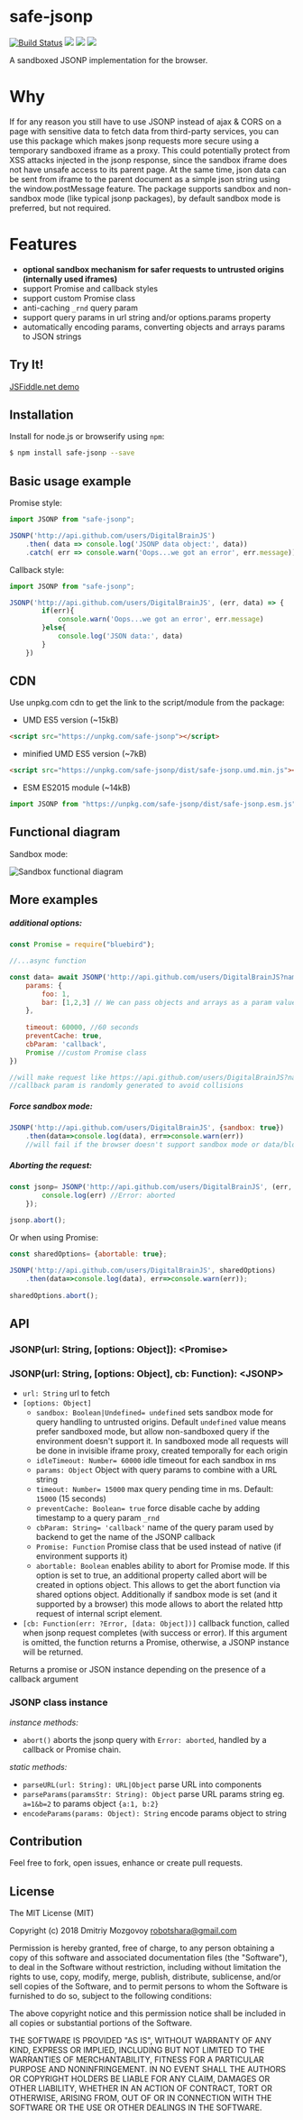 # safe-jsonp 
[![Build Status](https://travis-ci.org/DigitalBrainJS/safe-jsonp.svg?branch=master)](https://travis-ci.org/DigitalBrainJS/safe-jsonp)
[![](https://badgen.net/bundlephobia/min/safe-jsonp)](https://unpkg.com/safe-jsonp@0.1.5/dist/safe-jsonp.umd.js)
[![](https://badgen.net/bundlephobia/minzip/safe-jsonp)](https://unpkg.com/safe-jsonp@0.1.5/dist/safe-jsonp.umd.js)
[![](https://badgen.net/npm/license/safe-jsonp)](https://unpkg.com/safe-jsonp@0.1.5/dist/safe-jsonp.umd.js)


A sandboxed JSONP implementation for the browser.

# Why

If for any reason you still have to use JSONP instead of ajax & CORS on a page with sensitive data to fetch data
from third-party services, you can use this package which makes jsonp requests more secure using a temporary sandboxed
iframe as a proxy. This could potentially protect from XSS attacks injected in the jsonp response,
since the sandbox iframe does not have unsafe access to its parent page. At the same time, json data can be sent
from iframe to the parent document as a simple json string using the window.postMessage feature. 
The package supports sandbox and non-sandbox mode (like typical jsonp packages), by default
sandbox mode is preferred, but not required.

# Features
- **optional sandbox mechanism for safer requests to untrusted origins (internally used iframes)**
- support Promise and callback styles
- support custom Promise class
- anti-caching `_rnd` query param
- support query params in url string and/or options.params property
- automatically encoding params, converting objects and arrays params to JSON strings  

## Try It!
[JSFiddle.net demo](https://jsfiddle.net/DigitalBrain/ugz5qn0r/)

## Installation

Install for node.js or browserify using `npm`:

``` bash
$ npm install safe-jsonp --save
```

## Basic usage example
Promise style:
```javascript
import JSONP from "safe-jsonp";

JSONP('http://api.github.com/users/DigitalBrainJS')
    .then( data => console.log('JSONP data object:', data))
    .catch( err => console.warn('Oops...we got an error', err.message))
```


Callback style:
```javascript
import JSONP from "safe-jsonp";

JSONP('http://api.github.com/users/DigitalBrainJS', (err, data) => {
        if(err){
            console.warn('Oops...we got an error', err.message)
        }else{
            console.log('JSON data:', data)
        }    
    })
```

## CDN
Use unpkg.com cdn to get the link to the script/module from the package:
- UMD ES5 version (~15kB)
```html
<script src="https://unpkg.com/safe-jsonp"></script>
```
- minified UMD ES5 version (~7kB)
```html
<script src="https://unpkg.com/safe-jsonp/dist/safe-jsonp.umd.min.js"></script>
```
- ESM ES2015 module (~14kB)
```javascript
import JSONP from "https://unpkg.com/safe-jsonp/dist/safe-jsonp.esm.js"
```
## Functional diagram
Sandbox mode: 

![Sandbox functional diagram](https://github.com/DigitalBrainJS/safe-jsonp/raw/master/public/safe-jsonp.png)

## More examples
##### additional options:
```javascript
const Promise = require("bluebird");

//...async function

const data= await JSONP('http://api.github.com/users/DigitalBrainJS?name=bla&age=23', {
    params: {
        foo: 1,
        bar: [1,2,3] // We can pass objects and arrays as a param value
    },
    
    timeout: 60000, //60 seconds
    preventCache: true,
    cbParam: 'callback',
    Promise //custom Promise class
})

//will make request like https://api.github.com/users/DigitalBrainJS?name=bla&age=23&foo=1&bar=%5B1%2C2%2C3%5D&callback=_jsonpvqz.cb0
//callback param is randomly generated to avoid collisions
```   


##### Force sandbox mode:
```javascript
JSONP('http://api.github.com/users/DigitalBrainJS', {sandbox: true})
    .then(data=>console.log(data), err=>console.warn(err))
    //will fail if the browser doesn't support sandbox mode or data/blob uri for iframe
```

##### Aborting the request:
```javascript
const jsonp= JSONP('http://api.github.com/users/DigitalBrainJS', (err, data) => {
        console.log(err) //Error: aborted  
    });
    
jsonp.abort();
```
Or when using Promise:
```javascript
const sharedOptions= {abortable: true};

JSONP('http://api.github.com/users/DigitalBrainJS', sharedOptions)
    .then(data=>console.log(data), err=>console.warn(err));
    
sharedOptions.abort();
```

## API

### JSONP(url: String, [options: Object]): \<Promise>
### JSONP(url: String, [options: Object], cb: Function): \<JSONP>

  - `url: String` url to fetch
  - `[options: Object]`
      - `sandbox: Boolean|Undefined= undefined` sets sandbox mode for query handling to untrusted origins. 
      Default `undefined` value means prefer sandboxed mode, but allow non-sandboxed query if the environment doesn't 
      support it. In sandboxed mode all requests will be done in invisible iframe proxy, created temporally for each 
      origin 
      - `idleTimeout: Number= 60000` idle timeout for each sandbox in ms
      - `params: Object` Object with query params to combine with a URL string
      - `timeout: Number= 15000` max query pending time in ms. Default: `15000` (15 seconds)
      - `preventCache: Boolean= true` force disable cache by adding timestamp to a query param `_rnd`
      - `cbParam: String= 'callback'` name of the query param used by backend to get the name of the JSONP callback
      - `Promise: Function` Promise class that be used instead of native (if environment supports it)  
      - `abortable: Boolean` enables ability to abort for Promise mode. If this option is set to true, 
      an additional property called abort will be created in options object. 
      This allows to get the abort function via shared options object. 
      Additionally if sandbox mode is set (and it supported by a browser) this mode allows to abort the related http request of internal script element. 
- `[cb: Function(err: ?Error, [data: Object])]` callback function, called when jsonp request completes
(with success or error). 
If this argument is omitted, the function returns a Promise, otherwise, a JSONP instance will be returned.

Returns a promise or JSON instance depending on the presence of a callback argument

### JSONP class instance
*instance methods:*
  - `abort()` aborts the jsonp query with `Error: aborted`, handled by a callback or Promise chain.

*static methods:*
  - `parseURL(url: String): URL|Object` parse URL into components
  - `parseParams(paramsStr: String): Object` parse URL params string eg. `a=1&b=2` to params object `{a:1, b:2}`
  - `encodeParams(params: Object): String` encode params object to string
  
## Contribution
 Feel free to fork, open issues, enhance or create pull requests. 
## License

The MIT License (MIT)

Copyright (c) 2018 Dmitriy Mozgovoy <robotshara@gmail.com>

Permission is hereby granted, free of charge, to any person obtaining a copy of this software and associated documentation files (the "Software"), to deal in the Software without restriction, including without limitation the rights to use, copy, modify, merge, publish, distribute, sublicense, and/or sell copies of the Software, and to permit persons to whom the Software is furnished to do so, subject to the following conditions:

The above copyright notice and this permission notice shall be included in all copies or substantial portions of the Software.

THE SOFTWARE IS PROVIDED "AS IS", WITHOUT WARRANTY OF ANY KIND, EXPRESS OR IMPLIED, INCLUDING BUT NOT LIMITED TO THE WARRANTIES OF MERCHANTABILITY, FITNESS FOR A PARTICULAR PURPOSE AND NONINFRINGEMENT. IN NO EVENT SHALL THE AUTHORS OR COPYRIGHT HOLDERS BE LIABLE FOR ANY CLAIM, DAMAGES OR OTHER LIABILITY, WHETHER IN AN ACTION OF CONTRACT, TORT OR OTHERWISE, ARISING FROM, OUT OF OR IN CONNECTION WITH THE SOFTWARE OR THE USE OR OTHER DEALINGS IN THE SOFTWARE.